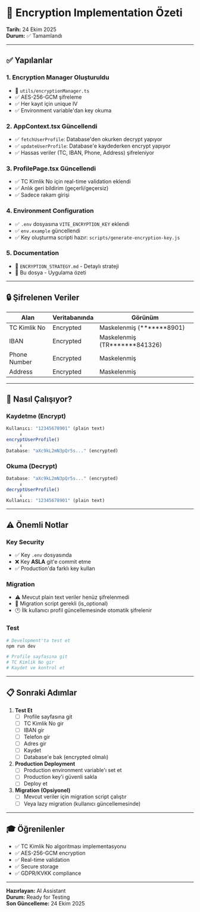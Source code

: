 # 🎉 Encryption Implementation Özeti

**Tarih:** 24 Ekim 2025  
**Durum:** ✅ Tamamlandı

---

## ✅ Yapılanlar

### 1. Encryption Manager Oluşturuldu
- 📄 `utils/encryptionManager.ts`
- ✅ AES-256-GCM şifreleme
- ✅ Her kayıt için unique IV
- ✅ Environment variable'dan key okuma

### 2. AppContext.tsx Güncellendi
- ✅ `fetchUserProfile`: Database'den okurken decrypt yapıyor
- ✅ `updateUserProfile`: Database'e kaydederken encrypt yapıyor
- ✅ Hassas veriler (TC, IBAN, Phone, Address) şifreleniyor

### 3. ProfilePage.tsx Güncellendi
- ✅ TC Kimlik No için real-time validation eklendi
- ✅ Anlık geri bildirim (geçerli/geçersiz)
- ✅ Sadece rakam girişi

### 4. Environment Configuration
- ✅ `.env` dosyasına `VITE_ENCRYPTION_KEY` eklendi
- ✅ `env.example` güncellendi
- ✅ Key oluşturma scripti hazır: `scripts/generate-encryption-key.js`

### 5. Documentation
- 📄 `ENCRYPTION_STRATEGY.md` - Detaylı strateji
- 📄 Bu dosya - Uygulama özeti

---

## 🔒 Şifrelenen Veriler

| Alan | Veritabanında | Görünüm |
|------|--------------|---------|
| TC Kimlik No | Encrypted | Maskelenmiş (*******8901) |
| IBAN | Encrypted | Maskelenmiş (TR*******841326) |
| Phone Number | Encrypted | Maskelenmiş |
| Address | Encrypted | Maskelenmiş |

---

## 🎯 Nasıl Çalışıyor?

### Kaydetme (Encrypt)
```typescript
Kullanıcı: "12345678901" (plain text)
     ↓
encryptUserProfile()
     ↓
Database: "aXc9kL2mN3pQr5s..." (encrypted)
```

### Okuma (Decrypt)
```typescript
Database: "aXc9kL2mN3pQr5s..." (encrypted)
     ↓
decryptUserProfile()
     ↓
Kullanıcı: "12345678901" (plain text)
```

---

## ⚠️ Önemli Notlar

### Key Security
- ✅ Key `.env` dosyasında
- ❌ Key **ASLA** git'e commit etme
- ✅ Production'da farklı key kullan

### Migration
- ⚠️ Mevcut plain text veriler henüz şifrelenmedi
- 📝 Migration script gerekli (is_optional)
- 🕐 İlk kullanıcı profil güncellemesinde otomatik şifrelenir

### Test
```bash
# Development'ta test et
npm run dev

# Profile sayfasına git
# TC Kimlik No gir
# Kaydet ve kontrol et
```

---

## 📋 Sonraki Adımlar

1. **Test Et**
   - [ ] Profile sayfasına git
   - [ ] TC Kimlik No gir
   - [ ] IBAN gir
   - [ ] Telefon gir
   - [ ] Adres gir
   - [ ] Kaydet
   - [ ] Database'e bak (encrypted olmalı)

2. **Production Deployment**
   - [ ] Production environment variable'ı set et
   - [ ] Production key'i güvenli sakla
   - [ ] Deploy et

3. **Migration (Opsiyonel)**
   - [ ] Mevcut veriler için migration script çalıştır
   - [ ] Veya lazy migration (kullanıcı güncellemesinde)

---

## 🎓 Öğrenilenler

- ✅ TC Kimlik No algoritması implementasyonu
- ✅ AES-256-GCM encryption
- ✅ Real-time validation
- ✅ Secure storage
- ✅ GDPR/KVKK compliance

---

**Hazırlayan:** AI Assistant  
**Durum:** Ready for Testing  
**Son Güncelleme:** 24 Ekim 2025

